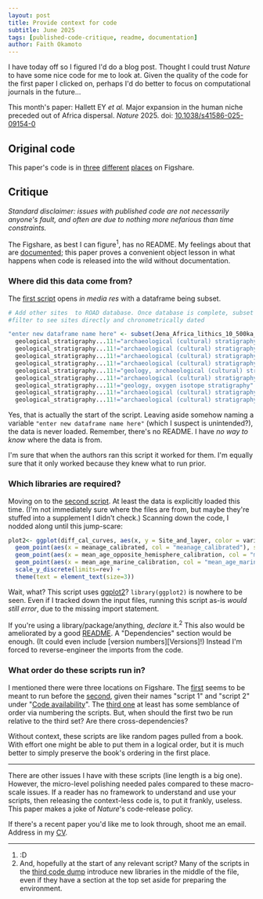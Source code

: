 ```yaml
---
layout: post
title: Provide context for code
subtitle: June 2025
tags: [published-code-critique, readme, documentation]
author: Faith Okamoto
---
```


I have today off so I figured I'd do a blog post. Thought I could trust *Nature*
to have some nice code for me to look at. Given the quality of the code for the
first paper I clicked on, perhaps I'd do better to focus on computational
journals in the future...

This month's paper: Hallett EY *et al.* Major expansion in the human niche 
preceded out of Africa dispersal. *Nature* 2025. 
doi: [10.1038/s41586-025-09154-0][DOI]

## Original code

This paper's code is in [three][Code1] [different][Code2] [places][Code3] on
Figshare.

## Critique

*Standard disclaimer: issues with published code are not necessarily anyone's
fault, and often are due to nothing more nefarious than time constraints.*

The Figshare, as best I can figure<sup>1</sup>, has no README. My feelings about
that are [documented][READMETag]; this paper proves a convenient object lesson
in what happens when code is released into the wild without documentation.

### Where did this data come from?

The [first script][Code1] opens *in media res* with a dataframe being subset. 

```r
# Add other sites  to ROAD database. Once database is complete, subset to only view archaeological deposits that have been chronometrically dated
#filter to see sites directly and chronometrically dated

"enter new dataframe name here" <- subset(Jena_Africa_lithics_10_500ka_EYH_, geological_stratigraphy...11!="geology" & 
  geological_stratigraphy...11!="archaeological (cultural) stratigraphy" & 
  geological_stratigraphy...11!="archaeological (cultural) stratigraphy, geology" & 
  geological_stratigraphy...11!="archaeological (cultural) stratigraphy, stratigraphy" & 
  geological_stratigraphy...11!="archaeological (cultural) stratigraphy, oxygen isotope stratigraphy" & 
  geological_stratigraphy...11!="geology, archaeological (cultural) stratigraphy" & 
  geological_stratigraphy...11!="archaeological (cultural) stratigraphy, geology, stratigraphy" & 
  geological_stratigraphy...11!="geology, oxygen isotope stratigraphy" & 
  geological_stratigraphy...11!="archaeological (cultural) stratigraphy, oxygen isotope stratigraphy" & 
  geological_stratigraphy...11!="archaeological (cultural) stratigraphy, unknown")
```

Yes, that is actually the start of the script. Leaving aside somehow naming a
variable `"enter new dataframe name here"` (which I suspect is unintended?), the 
data is never loaded. Remember, there's no README. I have *no way to know* where 
the data is from.

I'm sure that when the authors ran this script it worked for them. I'm equally
sure that it only worked because they knew what to run prior. 

### Which libraries are required?

Moving on to the [second script][Code2]. At least the data is explicitly loaded
this time. (I'm not immediately sure where the files are from, but maybe they're 
stuffed into a supplement I didn't check.) Scanning down the code, I nodded
along until this jump-scare:

```r
plot2<- ggplot(diff_cal_curves, aes(x, y = Site_and_layer, color = variable)) + 
  geom_point(aes(x = meanage_calibrated, col = "meanage_calibrated"), shape=16, color="black") + 
  geom_point(aes(x = mean_age_opposite_hemisphere_calibration, col = "mean_age_opposite_hemisphere_calibration"), shape=4, color="green") +
  geom_point(aes(x = mean_age_marine_calibration, col = "mean_age_marine_calibration"), shape=3, color="blue") +
  scale_y_discrete(limits=rev) +
  theme(text = element_text(size=3))
```

Wait, what? This script uses [ggplot2][ggplot2]? `library(ggplot2)` is nowhere
to be seen. Even if I tracked down the input files, running this script as-is
*would still error*, due to the missing import statement.

If you're using a library/package/anything, *declare* it.<sup>2</sup> This also
would be ameliorated by a good [README][README]. A "Dependencies" section would 
be enough. (It could even include [version numbers][Versions]!) Instead I'm
forced to reverse-engineer the imports from the code.

### What order do these scripts run in?

I mentioned there were three locations on Figshare. The [first][Code1] seems to 
be meant to run before the [second][Code2], given their names "script 1" and
"script 2" under "[Code availability][CodeAvail]". The [third one][Code3] at 
least has some semblance of order via numbering the scripts. But, when should
the first two be run relative to the third set? Are there cross-dependencies?

Without context, these scripts are like random pages pulled from a book. With
effort one might be able to put them in a logical order, but it is much better
to simply preserve the book's ordering in the first place.

----

There are other issues I have with these scripts (line length is a big one).
However, the micro-level polishing needed pales compared to these macro-scale 
issues. If  a reader has no framework to understand and use your scripts, then 
releasing the  context-less code is, to put it frankly, useless. This paper
makes a joke of *Nature*'s code-release policy.

If there's a recent paper you'd like me to look through, shoot me an email.
Address in my [CV][CV].

----

1. :D  
2. And, hopefully at the start of any relevant script? Many of the scripts in
the [third code dump][Code3] introduce new libraries in the middle of the file,
even if they have a section at the top set aside for preparing the environment.

[Code1]: https://figshare.com/s/d7de3f42aa9e2423bfb5
[Code2]: https://figshare.com/s/291f499a2b7907dfb62b
[Code3]: https://figshare.com/s/3570c73e7a1d6a5e783e
[CodeAvail]: https://www.nature.com/articles/s41586-025-09154-0#code-availability
[CV]: https://faithokamoto.github.io/cv/
[DOI]: https://doi.org/10.1038/s41586-025-09154-0
[ggplot2]: https://ggplot2.tidyverse.org/
[README]: https://www.makeareadme.com/
[READMETag]: https://faithokamoto.github.io/tags/#readme
[Versioms]: https://faithokamoto.github.io/2024-10-06-including-version-numbers/